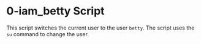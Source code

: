 # 0-iam_betty Script

This script switches the current user to the user `betty`. The script uses the `su` command to change the user.

